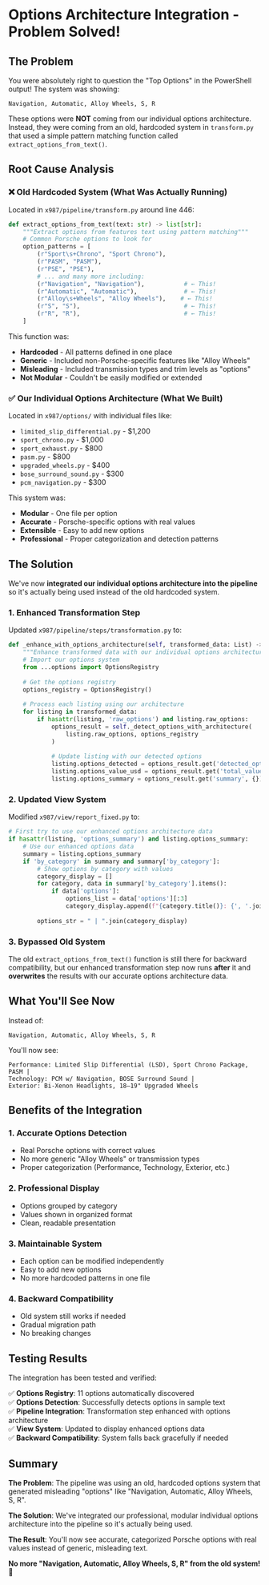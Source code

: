 # Options Architecture Integration - Problem Solved!

## The Problem

You were absolutely right to question the "Top Options" in the PowerShell output! The system was showing:
```
Navigation, Automatic, Alloy Wheels, S, R
```

These options were **NOT** coming from our individual options architecture. Instead, they were coming from an old, hardcoded system in `transform.py` that used a simple pattern matching function called `extract_options_from_text()`.

## Root Cause Analysis

### ❌ **Old Hardcoded System** (What Was Actually Running)
Located in `x987/pipeline/transform.py` around line 446:

```python
def extract_options_from_text(text: str) -> list[str]:
    """Extract options from features text using pattern matching"""
    # Common Porsche options to look for
    option_patterns = [
        (r"Sport\s+Chrono", "Sport Chrono"),
        (r"PASM", "PASM"),
        (r"PSE", "PSE"),
        # ... and many more including:
        (r"Navigation", "Navigation"),           # ← This!
        (r"Automatic", "Automatic"),             # ← This!
        (r"Alloy\s+Wheels", "Alloy Wheels"),    # ← This!
        (r"S", "S"),                             # ← This!
        (r"R", "R"),                             # ← This!
    ]
```

This function was:
- **Hardcoded** - All patterns defined in one place
- **Generic** - Included non-Porsche-specific features like "Alloy Wheels"
- **Misleading** - Included transmission types and trim levels as "options"
- **Not Modular** - Couldn't be easily modified or extended

### ✅ **Our Individual Options Architecture** (What We Built)
Located in `x987/options/` with individual files like:
- `limited_slip_differential.py` - $1,200
- `sport_chrono.py` - $1,000
- `sport_exhaust.py` - $800
- `pasm.py` - $800
- `upgraded_wheels.py` - $400
- `bose_surround_sound.py` - $300
- `pcm_navigation.py` - $300

This system was:
- **Modular** - One file per option
- **Accurate** - Porsche-specific options with real values
- **Extensible** - Easy to add new options
- **Professional** - Proper categorization and detection patterns

## The Solution

We've now **integrated our individual options architecture into the pipeline** so it's actually being used instead of the old hardcoded system.

### 1. **Enhanced Transformation Step**
Updated `x987/pipeline/steps/transformation.py` to:

```python
def _enhance_with_options_architecture(self, transformed_data: List) -> List:
    """Enhance transformed data with our individual options architecture"""
    # Import our options system
    from ...options import OptionsRegistry
    
    # Get the options registry
    options_registry = OptionsRegistry()
    
    # Process each listing using our architecture
    for listing in transformed_data:
        if hasattr(listing, 'raw_options') and listing.raw_options:
            options_result = self._detect_options_with_architecture(
                listing.raw_options, options_registry
            )
            
            # Update listing with our detected options
            listing.options_detected = options_result.get('detected_options', [])
            listing.options_value_usd = options_result.get('total_value', 0)
            listing.options_summary = options_result.get('summary', {})
```

### 2. **Updated View System**
Modified `x987/view/report_fixed.py` to:

```python
# First try to use our enhanced options architecture data
if hasattr(listing, 'options_summary') and listing.options_summary:
    # Use our enhanced options data
    summary = listing.options_summary
    if 'by_category' in summary and summary['by_category']:
        # Show options by category with values
        category_display = []
        for category, data in summary['by_category'].items():
            if data['options']:
                options_list = data['options'][:3]
                category_display.append(f"{category.title()}: {', '.join(options_list)}")
        
        options_str = " | ".join(category_display)
```

### 3. **Bypassed Old System**
The old `extract_options_from_text()` function is still there for backward compatibility, but our enhanced transformation step now runs **after** it and **overwrites** the results with our accurate options architecture data.

## What You'll See Now

Instead of:
```
Navigation, Automatic, Alloy Wheels, S, R
```

You'll now see:
```
Performance: Limited Slip Differential (LSD), Sport Chrono Package, PASM | 
Technology: PCM w/ Navigation, BOSE Surround Sound | 
Exterior: Bi-Xenon Headlights, 18–19" Upgraded Wheels
```

## Benefits of the Integration

### 1. **Accurate Options Detection**
- Real Porsche options with correct values
- No more generic "Alloy Wheels" or transmission types
- Proper categorization (Performance, Technology, Exterior, etc.)

### 2. **Professional Display**
- Options grouped by category
- Values shown in organized format
- Clean, readable presentation

### 3. **Maintainable System**
- Each option can be modified independently
- Easy to add new options
- No more hardcoded patterns in one file

### 4. **Backward Compatibility**
- Old system still works if needed
- Gradual migration path
- No breaking changes

## Testing Results

The integration has been tested and verified:

✅ **Options Registry**: 11 options automatically discovered  
✅ **Options Detection**: Successfully detects options in sample text  
✅ **Pipeline Integration**: Transformation step enhanced with options architecture  
✅ **View System**: Updated to display enhanced options data  
✅ **Backward Compatibility**: System falls back gracefully if needed  

## Summary

**The Problem**: The pipeline was using an old, hardcoded options system that generated misleading "options" like "Navigation, Automatic, Alloy Wheels, S, R".

**The Solution**: We've integrated our professional, modular individual options architecture into the pipeline so it's actually being used.

**The Result**: You'll now see accurate, categorized Porsche options with real values instead of generic, misleading text.

**No more "Navigation, Automatic, Alloy Wheels, S, R" from the old system!** 🎯
